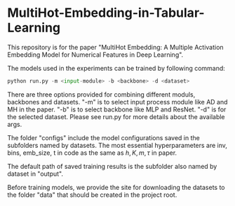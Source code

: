 # MultiHot-Embedding-in-Tabular-Learning

This repository is for the paper "MultiHot Embedding: A Multiple Activation Embedding Model for Numerical Features in Deep Learning".

The models used in the experiments can be trained by following command:

```python
python run.py -m <input-module> -b <backbone> -d <dataset> 
```
There are three options provided for combining different moduls,
backbones and datasets. "-m" is to select input process module
like AD and MH in the paper. "-b" is to select backbone like MLP
and ResNet. "-d" is for the selected dataset. Please see run.py 
for more details about the available args.

The folder "configs" include the model configurations saved in
the subfolders named by datasets. The most essential hyperparameters
are inv, bins, emb_size, t in code as the same as $h, K, m, \tau$ 
in paper. 

The default path of saved training results is the subfolder also
named by dataset in "output".

Before training models, we provide the site for downloading the 
datasets to the folder "data" that should be created in the project
root.


